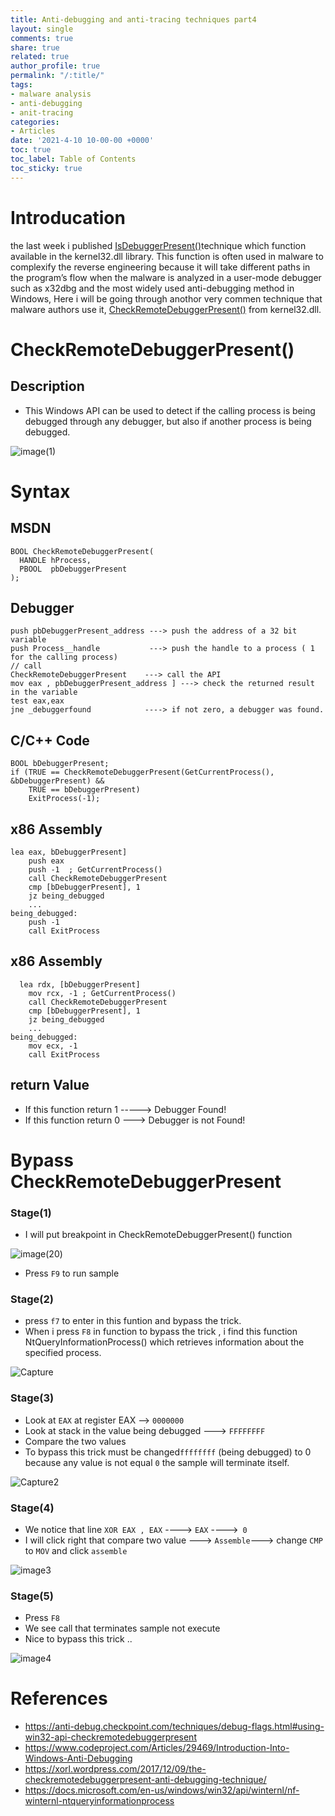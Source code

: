 ```yaml
---
title: Anti-debugging and anti-tracing techniques part4
layout: single
comments: true
share: true
related: true
author_profile: true
permalink: "/:title/"
tags:
- malware analysis 
- anti-debugging
- anit-tracing
categories:
- Articles
date: '2021-4-10 10-00-00 +0000'
toc: true
toc_label: Table of Contents
toc_sticky: true
---
```

# Introducation 

the last week i published [IsDebuggerPresent()](https://malgamy.github.io/Anti-debugging-and-anti-tracing-techniques/)technique which function available in the kernel32.dll library.
This function is often used in malware to complexify the reverse engineering because it will take different paths in the program’s flow when the 
malware is analyzed in a user-mode debugger such as x32dbg and the most widely used anti-debugging method in Windows, Here i will
be going through anothor very commen technique that malware authors use it, [CheckRemoteDebuggerPresent()](https://docs.microsoft.com/en-us/windows/win32/api/debugapi/nf-debugapi-checkremotedebuggerpresent) from kernel32.dll.

<!-- more -->
# CheckRemoteDebuggerPresent()

## Description 

* This Windows API can be used to detect if the calling process is being debugged through any debugger, but also if another process is being debugged.

![image(1)](https://user-images.githubusercontent.com/74544712/114262513-aa129280-99e0-11eb-94c3-901fa4300b60.PNG)

# Syntax
## MSDN

```
BOOL CheckRemoteDebuggerPresent(
  HANDLE hProcess,
  PBOOL  pbDebuggerPresent
);
```
## Debugger 

```
push pbDebuggerPresent_address ---> push the address of a 32 bit variable
push Process__handle           ---> push the handle to a process ( 1 for the calling process)
// call
CheckRemoteDebuggerPresent    ---> call the API
mov eax , pbDebuggerPresent_address ] ---> check the returned result in the variable
test eax,eax
jne _debuggerfound            ----> if not zero, a debugger was found.
```
## C/C++ Code
```
BOOL bDebuggerPresent;
if (TRUE == CheckRemoteDebuggerPresent(GetCurrentProcess(), &bDebuggerPresent) &&
    TRUE == bDebuggerPresent)
    ExitProcess(-1);
```
## x86 Assembly
```
lea eax, bDebuggerPresent]
    push eax
    push -1  ; GetCurrentProcess()
    call CheckRemoteDebuggerPresent
    cmp [bDebuggerPresent], 1
    jz being_debugged
    ...
being_debugged:
    push -1
    call ExitProcess
```
## x86 Assembly
```
  lea rdx, [bDebuggerPresent]
    mov rcx, -1 ; GetCurrentProcess()
    call CheckRemoteDebuggerPresent
    cmp [bDebuggerPresent], 1
    jz being_debugged
    ...
being_debugged:
    mov ecx, -1
    call ExitProcess
```
## return Value 
* If this function return 1 ----->  Debugger Found!
* If this function return 0 --->  Debugger is not  Found!
# Bypass CheckRemoteDebuggerPresent
### Stage(1)
* I will put breakpoint in CheckRemoteDebuggerPresent() function 
 
![image(20)](https://user-images.githubusercontent.com/74544712/114263583-c1ed1500-99e6-11eb-9dce-98eac27f76b3.PNG)

* Press ```F9``` to run sample 
### Stage(2)

* press ```f7``` to enter in this funtion and bypass the trick.
* When i press ```F8``` in function to bypass the trick , i find this function NtQueryInformationProcess() which retrieves information about the specified process.

 ![Capture](https://user-images.githubusercontent.com/74544712/114264674-86ede000-99ec-11eb-82f8-3ad5a6904cb3.PNG)
### Stage(3)
 
 * Look at ```EAX``` at register EAX --> ```0000000```
 * Look at stack in the value being debugged ---> ```FFFFFFFF```
 * Compare the two values
 * To bypass this trick must  be changed```ffffffff``` (being debugged) to 0 because any value is not equal ```0``` the sample will terminate itself.

 ![Capture2](https://user-images.githubusercontent.com/74544712/114265718-b30c5f80-99f2-11eb-9ab2-6f9dcd8f02f6.PNG)
### Stage(4)
 
 * We notice that line ``` XOR EAX , EAX ``` ----> ```EAX``` ---->``` 0```
 * I will click right that compare two value ---> ```Assemble```---> change ```CMP``` to ```MOV``` and click ```assemble```
 
![image3](https://user-images.githubusercontent.com/74544712/114266598-7131e800-99f7-11eb-8c94-2ba6ee4be5f3.PNG)
### Stage(5)
 
 * Press ```F8``` 
 * We see call that terminates sample not execute 
 * Nice to bypass this trick ..

![image4](https://user-images.githubusercontent.com/74544712/114266628-8ad32f80-99f7-11eb-9736-59a6d0d30e64.PNG)

# References

* https://anti-debug.checkpoint.com/techniques/debug-flags.html#using-win32-api-checkremotedebuggerpresent
* https://www.codeproject.com/Articles/29469/Introduction-Into-Windows-Anti-Debugging
* https://xorl.wordpress.com/2017/12/09/the-checkremotedebuggerpresent-anti-debugging-technique/
* https://docs.microsoft.com/en-us/windows/win32/api/winternl/nf-winternl-ntqueryinformationprocess


